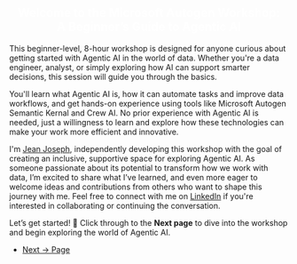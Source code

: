 #
<h2 style="color:white; text-align:center;">
Welcome to the Microsoft Autogen Workshop: <br>
A Beginner’s Guide to Agentic AI
</h2>

This beginner-level, 8-hour workshop is designed for anyone curious about getting started with Agentic AI in the world of data. Whether you're a data engineer, analyst, or simply exploring how AI can support smarter decisions, this session will guide you through the basics. 

You'll learn what Agentic AI is, how it can automate tasks and improve data workflows, and get hands-on experience using tools like Microsoft Autogen Semantic Kernal and Crew AI. No prior experience with Agentic AI is needed, just a willingness to learn and explore how these technologies can make your work more efficient and innovative.

I'm [Jean Joseph](https://datadrivencommunity.com/About-Jean-Joseph.html), independently developing this workshop with the goal of creating an inclusive, supportive space for exploring Agentic AI. As someone passionate about its potential to transform how we work with data, I’m excited to share what I’ve learned, and even more eager to welcome ideas and contributions from others who want to shape this journey with me. Feel free to connect with me on [LinkedIn](https://www.linkedin.com/in/jeandjoseph/) if you're interested in collaborating or continuing the conversation.

Let’s get started! 🌟 Click through to the **Next page** to dive into the workshop and begin exploring the world of Agentic AI.

- [Next → Page](../docs/pages/EnvConfiguration.md)
